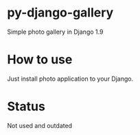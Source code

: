 # py-django-gallery
Simple photo gallery in Django 1.9
# How to use
Just install photo application to your Django.
# Status
Not used and outdated
